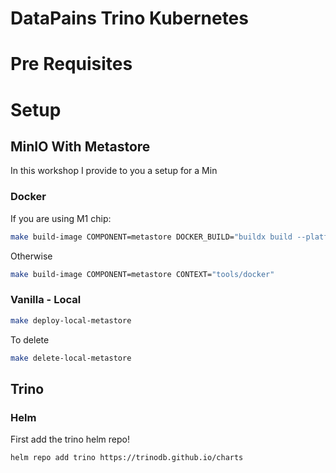 # DataPains Trino Kubernetes

# Pre Requisites

# Setup

## MinIO With Metastore

In this workshop I provide to you a setup for a Min

### Docker

If you are using M1 chip:

```bash
make build-image COMPONENT=metastore DOCKER_BUILD="buildx build --platform linux/amd64" CONTEXT="tools/docker"
```

Otherwise

```bash
make build-image COMPONENT=metastore CONTEXT="tools/docker"
```

### Vanilla - Local

```bash
make deploy-local-metastore
```

To delete

```bash
make delete-local-metastore
```

## Trino

### Helm

First add the trino helm repo!

```bash
helm repo add trino https://trinodb.github.io/charts
```


